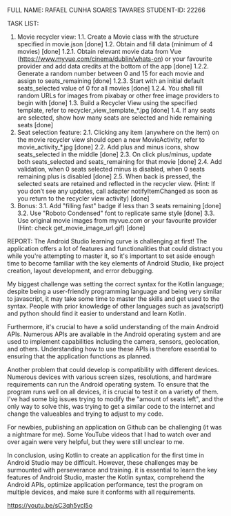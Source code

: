 FULL NAME: RAFAEL CUNHA SOARES TAVARES
STUDENT-ID: 22266

TASK LIST:
1. Movie recycler view:
1.1. Create a Movie class with the structure specified in movie.json [done]
1.2. Obtain and fill data (minimum of 4 movies) [done]
1.2.1. Obtain relevant movie data from Vue (https://www.myvue.com/cinema/dublin/whats-on) or your favourite provider and add data credits at the bottom of the app [done]
1.2.2. Generate a random number between 0 and 15 for each movie and assign to seats_remaining [done]
1.2.3. Start with an initial default seats_selected value of 0 for all movies [done] 
1.2.4. You shall fill random URLs for images from pixabay or other free image providers to begin with [done]
1.3. Build a Recycler View using the specified template, refer to recycler_view_template_*.jpg [done]
1.4. If any seats are selected, show how many seats are selected and hide remaining seats [done]
2. Seat selection feature:
2.1. Clicking any item (anywhere on the item) on the movie recycler view should open a new MovieActivity, refer to movie_activity_*.jpg [done]
2.2. Add plus and minus icons, show seats_selected in the middle [done]
2.3. On click plus/minus, update both seats_selected and seats_remaining for that movie [done] 
2.4. Add validation, when 0 seats selected minus is disabled, when 0 seats remaining plus is disabled [done]
2.5. When back is pressed, the selected seats are retained and reflected in the recycler view. (Hint: If you don’t see any updates, call adapter notifyItemChanged as soon as you return to the recycler view activity) [done]
3. Bonus:
3.1. Add "filling fast" badge if less than 3 seats remaining [done]
3.2. Use "Roboto Condensed" font to replicate same style [done]
3.3. Use original movie images from myvue.com or your favourite provider (Hint: check get_movie_image_url.gif) [done]



REPORT: 
The Android Studio learning curve is challenging at first! The application offers a lot of features and functionalities that could distract you while you're attempting to master it, so it's important to set aside enough time to become familiar with the key elements of Android Studio, like project creation, layout development, and error debugging. 

My biggest challenge was setting the correct syntax for the Kotlin language; despite being a user-friendly programming language and being very similar to javascript, it may take some time to master the skills and get used to the syntax. People with prior knowledge of other languages such as java(script) and python should find it easier to understand and learn Kotlin.

Furthermore, it's crucial to have a solid understanding of the main Android APIs. Numerous APIs are available in the Android operating system and are used to implement capabilities including the camera, sensors, geolocation, and others. Understanding how to use these APIs is therefore essential to ensuring that the application functions as planned.

Another problem that could develop is compatibility with different devices. Numerous devices with various screen sizes, resolutions, and hardware requirements can run the Android operating system. To ensure that the program runs well on all devices, it is crucial to test it on a variety of them.
I've had some big issues trying to modify the "amount of seats left", and the only way to solve this, was trying to get a similar code to the internet and change the valueables and trying to adjust to my code.

For newbies, publishing an application on Github can be challenging (it was a nightmare for me). Some YouTube videos that I had to watch over and over again were very helpful, but they were still unclear to me.

In conclusion, using Kotlin to create an application for the first time in Android Studio may be difficult. However, these challenges may be surmounted with perseverance and training. it is essential to learn the key features of Android Studio, master the Kotlin syntax, comprehend the Android APIs, optimize application performance, test the program on multiple devices, and make sure it conforms with all requirements.



https://youtu.be/sC3qh5ycl5o
